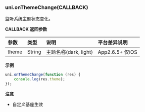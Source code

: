 
### uni.onThemeChange(CALLBACK)
监听系统主题状态变化。

**CALLBACK 返回参数**

|参数|类型|说明|平台差异说明|
|:-|:-|:-|:-|
|theme|String|主题名称(dark, light)|App2.6.5+ 仅iOS|

**示例**

```javascript
uni.onThemeChange(function (res) {
	console.log(res.theme);
});
```

**注意**
- 自定义基座生效